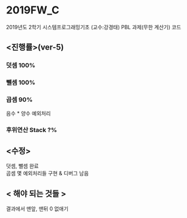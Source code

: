 # 2019FW_C
2019년도 2학기 시스템프로그래밍기초 (교수:강경태)
PBL 과제(무한 계산기) 코드

## <진행률>(ver-5)  
### 덧셈 100%    
### 뺄셈 100%  
### 곱셈 90%  
음수 * 양수 예외처리   
### 후위연산 Stack ?%
## <수정>  
덧셈, 뺄셈 완료  
곱셈 몇 예외처리들 구현 & 디버그 남음  

## < 해야 되는 것들 >  
결과에서 맨앞, 맨뒤 0 없애기

